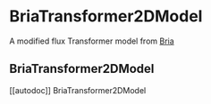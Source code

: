 <!--Copyright 2025 The HuggingFace Team. All rights reserved.

Licensed under the Apache License, Version 2.0 (the "License"); you may not use this file except in compliance with
the License. You may obtain a copy of the License at

http://www.apache.org/licenses/LICENSE-2.0

Unless required by applicable law or agreed to in writing, software distributed under the License is distributed on
an "AS IS" BASIS, WITHOUT WARRANTIES OR CONDITIONS OF ANY KIND, either express or implied. See the License for the
specific language governing permissions and limitations under the License.
-->

# BriaTransformer2DModel

A modified flux Transformer model from [Bria](https://huggingface.co/briaai/BRIA-3.2)

## BriaTransformer2DModel

[[autodoc]] BriaTransformer2DModel
